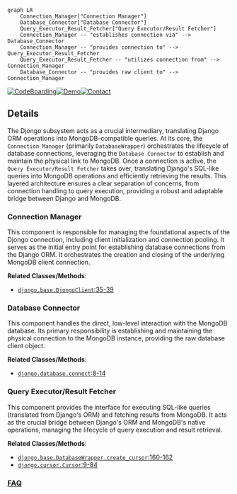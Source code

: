 ```mermaid
graph LR
    Connection_Manager["Connection Manager"]
    Database_Connector["Database Connector"]
    Query_Executor_Result_Fetcher["Query Executor/Result Fetcher"]
    Connection_Manager -- "establishes connection via" --> Database_Connector
    Connection_Manager -- "provides connection to" --> Query_Executor_Result_Fetcher
    Query_Executor_Result_Fetcher -- "utilizes connection from" --> Connection_Manager
    Database_Connector -- "provides raw client to" --> Connection_Manager
```

[![CodeBoarding](https://img.shields.io/badge/Generated%20by-CodeBoarding-9cf?style=flat-square)](https://github.com/CodeBoarding/GeneratedOnBoardings)[![Demo](https://img.shields.io/badge/Try%20our-Demo-blue?style=flat-square)](https://www.codeboarding.org/demo)[![Contact](https://img.shields.io/badge/Contact%20us%20-%20contact@codeboarding.org-lightgrey?style=flat-square)](mailto:contact@codeboarding.org)

## Details

The Djongo subsystem acts as a crucial intermediary, translating Django ORM operations into MongoDB-compatible queries. At its core, the `Connection Manager` (primarily `DatabaseWrapper`) orchestrates the lifecycle of database connections, leveraging the `Database Connector` to establish and maintain the physical link to MongoDB. Once a connection is active, the `Query Executor/Result Fetcher` takes over, translating Django's SQL-like queries into MongoDB operations and efficiently retrieving the results. This layered architecture ensures a clear separation of concerns, from connection handling to query execution, providing a robust and adaptable bridge between Django and MongoDB.

### Connection Manager
This component is responsible for managing the foundational aspects of the Djongo connection, including client initialization and connection pooling. It serves as the initial entry point for establishing database connections from the Django ORM. It orchestrates the creation and closing of the underlying MongoDB client connection.


**Related Classes/Methods**:

- <a href="https://github.com/doableware/djongo/blob/master/djongo/base.py#L35-L39" target="_blank" rel="noopener noreferrer">`djongo.base.DjongoClient`:35-39</a>


### Database Connector
This component handles the direct, low-level interaction with the MongoDB database. Its primary responsibility is establishing and maintaining the physical connection to the MongoDB instance, providing the raw database client object.


**Related Classes/Methods**:

- <a href="https://github.com/doableware/djongo/blob/master/djongo/database.py#L8-L14" target="_blank" rel="noopener noreferrer">`djongo.database.connect`:8-14</a>


### Query Executor/Result Fetcher
This component provides the interface for executing SQL-like queries (translated from Django's ORM) and fetching results from MongoDB. It acts as the crucial bridge between Django's ORM and MongoDB's native operations, managing the lifecycle of query execution and result retrieval.


**Related Classes/Methods**:

- <a href="https://github.com/doableware/djongo/blob/master/djongo/base.py#L160-L162" target="_blank" rel="noopener noreferrer">`djongo.base.DatabaseWrapper.create_cursor`:160-162</a>
- <a href="https://github.com/doableware/djongo/blob/master/djongo/cursor.py#L9-L84" target="_blank" rel="noopener noreferrer">`djongo.cursor.Cursor`:9-84</a>




### [FAQ](https://github.com/CodeBoarding/GeneratedOnBoardings/tree/main?tab=readme-ov-file#faq)
